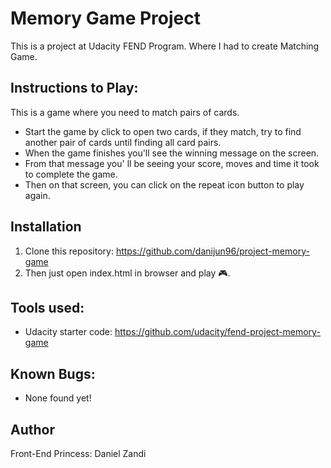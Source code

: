 # Memory Game Project

This is a project at Udacity FEND Program. Where I had to create Matching Game.


## Instructions to Play:

This is a game where you need to match pairs of cards. 
* Start the game by click to open two cards, if they match, try to find another pair of cards until finding all card pairs. 
* When the game finishes you'll see the winning message on the screen. 
* From that message you' ll be seeing your score, moves and time it took to complete the game. 
* Then on that screen, you can click on the repeat icon button to play again.

## Installation

1. Clone this repository: https://github.com/danijun96/project-memory-game
2. Then just open index.html in browser and play 🎮.

## Tools used: 

*  Udacity starter code: https://github.com/udacity/fend-project-memory-game

## Known Bugs:

* None found yet!

## Author

Front-End Princess: Daniel Zandi

